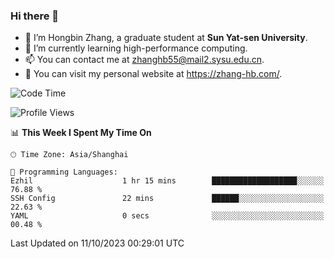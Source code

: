 ### Hi there 👋

- 🔭 I’m Hongbin Zhang, a graduate student at **Sun Yat-sen University**.
- 🌱 I’m currently learning high-performance computing.
- 📫 You can contact me at zhanghb55@mail2.sysu.edu.cn.
- 👀 You can visit my personal website at https://zhang-hb.com/.

<!--START_SECTION:waka-->
![Code Time](http://img.shields.io/badge/Code%20Time-231%20hrs%2045%20mins-blue)

![Profile Views](http://img.shields.io/badge/Profile%20Views-2-blue)

📊 **This Week I Spent My Time On** 

```text
🕑︎ Time Zone: Asia/Shanghai

💬 Programming Languages: 
Ezhil                    1 hr 15 mins        ███████████████████░░░░░░   76.88 % 
SSH Config               22 mins             ██████░░░░░░░░░░░░░░░░░░░   22.63 % 
YAML                     0 secs              ░░░░░░░░░░░░░░░░░░░░░░░░░   00.48 % 
```


 Last Updated on 11/10/2023 00:29:01 UTC
<!--END_SECTION:waka-->